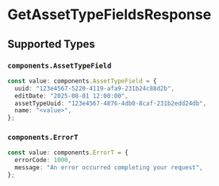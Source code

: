 # GetAssetTypeFieldsResponse


## Supported Types

### `components.AssetTypeField`

```typescript
const value: components.AssetTypeField = {
  uuid: "123e4567-5220-4119-afa9-231b24c88d2b",
  editDate: "2025-08-01 12:00:00",
  assetTypeUuid: "123e4567-4876-4db0-8caf-231b2edd24db",
  name: "<value>",
};
```

### `components.ErrorT`

```typescript
const value: components.ErrorT = {
  errorCode: 1000,
  message: "An error occurred completing your request",
};
```

